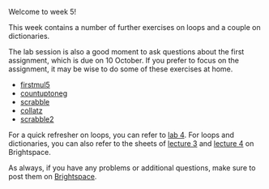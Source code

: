 Welcome to week 5!

This week contains a number of further exercises on loops and a couple on dictionaries.

The lab session is also a good moment to ask questions about the first assignment, which is due on 10 October. If you prefer to focus on the assignment, it may be wise to do some of these exercises at home.

- [firstmul5](https://codingbat.com/prob/p248129)
- [countuptoneg](https://codingbat.com/prob/p247485)
- [scrabble](https://codingbat.com/prob/p266552)
- [collatz](https://codingbat.com/prob/p226751)
- [scrabble2](https://codingbat.com/prob/p233769)

For a quick refresher on loops, you can refer to [lab 4](/LeidenITP/2023/09/28/lab-4.html). For loops and dictionaries, you can also refer to the sheets of [lecture 3](https://brightspace.universiteitleiden.nl/d2l/le/lessons/240322/topics/2639539) and [lecture 4](https://brightspace.universiteitleiden.nl/d2l/le/lessons/240322/topics/2647943) on Brightspace.

As always, if you have any problems or additional questions, make sure to post them on [Brightspace](https://brightspace.universiteitleiden.nl/d2l/le/240322/discussions/List).
